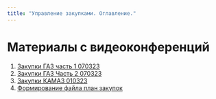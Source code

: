 ```yaml
---
title: "Управление закупками. Оглавление."
---
```


# Материалы с видеоконференций

1. [Закупки ГАЗ часть 1 070323](ERP/Управление%20закупками/Закупки%20ГАЗ%20часть%201%20070323.md)
2. [Закупки ГАЗ Часть 2 070323](ERP/Управление%20закупками/Закупки%20ГАЗ%20Часть%202%20070323.md)
3. [Закупки КАМАЗ 010323](ERP/Управление%20закупками/Закупки%20КАМАЗ%20010323.md)
4. [Формирование файла план закупок](ERP/Управление%20закупками/Формирование%20файла%20план%20закупок.md)
